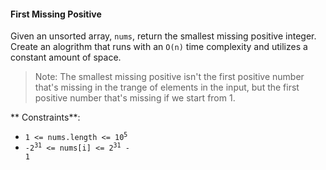 #### First Missing Positive

Given an unsorted array, `nums`, return the smallest missing positive integer.
Create an alogrithm that runs with an `O(n)` time complexity and utilizes a
constant amount of space.

> Note: The smallest missing positive isn't the first positive number that's
> missing in the trange of elements in the input, but the first positive number
> that's missing if we start from 1.

** Constraints**:

- <code>1 <= nums.length <= 10<sup>5</sup></code>
- <code>-2<sup>31</sup> <= nums[i] <= 2<sup>31</sup> - 1</code>
